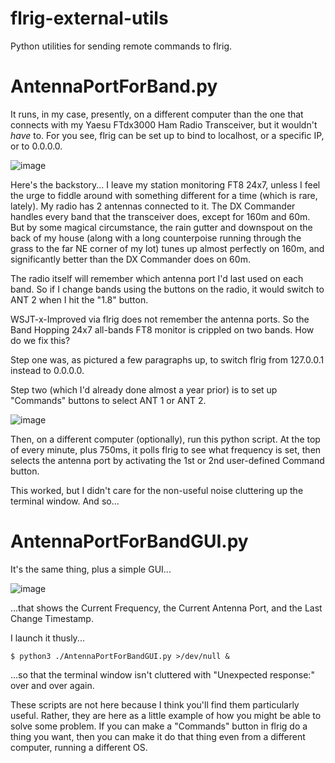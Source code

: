 # flrig-external-utils
Python utilities for sending remote commands to flrig.

# AntennaPortForBand.py
It runs, in my case, presently, on a different computer than the one that connects with my Yaesu FTdx3000 Ham Radio Transceiver, but it
wouldn't *have* to. For you see, flrig can be set up to bind to localhost, or a specific IP, or to 0.0.0.0.

![image](https://github.com/user-attachments/assets/c66ce5e9-f545-42ab-9d0a-5f5751a8df7c)

Here's the backstory... I leave my station monitoring FT8 24x7, unless I feel the urge to fiddle around with something different for a 
time (which is rare, lately). My radio has 2 antennas connected to it. The DX Commander handles every band that the transceiver does,
except for 160m and 60m. But by some magical circumstance, the rain gutter and downspout on the back of my house (along with a long
counterpoise running through the grass to the far NE corner of my lot) tunes up almost perfectly on 160m, and significantly better than
the DX Commander does on 60m.

The radio itself will remember which antenna port I'd last used on each band. So if I change bands using the buttons on the radio, it
would switch to ANT 2 when I hit the "1.8" button.

WSJT-x-Improved via flrig does not remember the antenna ports. So the Band Hopping 24x7 all-bands FT8 monitor is crippled on two bands.
How do we fix this?

Step one was, as pictured a few paragraphs up, to switch flrig from 127.0.0.1 instead to 0.0.0.0.

Step two (which I'd already done almost a year prior) is to set up "Commands" buttons to select ANT 1 or ANT 2.

![image](https://github.com/user-attachments/assets/cb538cf1-f659-43c1-a3a2-6d6f4230635c)

Then, on a different computer (optionally), run this python script. At the top of every minute, plus 750ms, it polls flrig to see what
frequency is set, then selects the antenna port by activating the 1st or 2nd user-defined Command button.

This worked, but I didn't care for the non-useful noise cluttering up the terminal window. And so...

# AntennaPortForBandGUI.py

It's the same thing, plus a simple GUI...

![image](https://github.com/user-attachments/assets/7483cd61-a6f8-400c-aa4e-6a4f7332c5d8)

...that shows the Current Frequency, the Current Antenna Port, and the Last Change Timestamp.

I launch it thusly...

```$ python3 ./AntennaPortForBandGUI.py >/dev/null &```

...so that the terminal window isn't cluttered with "Unexpected response:" over and over again.

These scripts are not here because I think you'll find them particularly useful. Rather, they are here as a little example of how you
might be able to solve some problem. If you can make a "Commands" button in flrig do a thing you want, then you can make it do that thing
even from a different computer, running a different OS.
